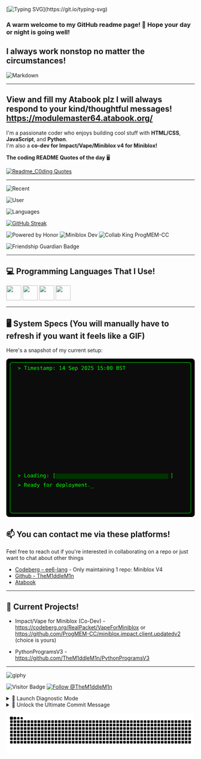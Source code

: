 [![Typing SVG](https://readme-typing-svg.demolab.com?font=Fira+Code&size=18&duration=1750&pause=1000&color=6EB891&background=FF141400&width=435&lines=Hey+there!+TheM1ddleM1n+here!;Welcome+to+my+github+readme!;I+love+coding;HMTL%2C+Python+and+JS+wizard.;always+wishing+everyone+a+great+day+%3AD;Learn+Python+its+easy+to+understand!)](https://git.io/typing-svg)

### A warm welcome to my GitHub readme page! 👋 Hope your day or night is going well!

## I always work nonstop no matter the circumstances!

![Markdown](https://img.shields.io/badge/Markdown-000000?logo=markdown&logoColor=white)

-------------------------------------------------------------------------------------------------------------
View and fill my Atabook plz I will always respond to your kind/thoughtful messages!                       
https://modulemaster64.atabook.org/                                                                        
-------------------------------------------------------------------------------------------------------------
I'm a passionate coder who enjoys building cool stuff with **HTML/CSS**, **JavaScript**, and **Python**.  
I'm also a **co-dev for Impact/Vape/Miniblox v4 for Miniblox!**

**The coding README Quotes of the day** 🖥️

[![Readme_C0ding Quotes](https://quotes-github-readme.vercel.app/api?type=horizontal&theme=dark)](https://github.com/piyushsuthar/github-readme-quotes)

---

![Recent](https://gitmystat.vercel.app/recent?username=TheM1ddleM1n)

![User](https://gitmystat.vercel.app/user?username=TheM1ddleM1n)

![Languages](https://gitmystat.vercel.app/top?theme=tokyo&username=TheM1ddleM1n&layout=bar)

[![GitHub Streak](https://github-readme-streak-stats-eight.vercel.app?user=TheM1ddleM1n&theme=tokyonight&hide_border=true&border_radius=10)](https://git.io/streak-stats)

![Powered by Honor](https://img.shields.io/badge/Powered%20by-Honor!-blue?style=for-the-badge&logo=javascript&logoColor=white)
![Miniblox Dev](https://img.shields.io/badge/MinibloxScripter-Developer!-orange?style=for-the-badge&logo=code&logoColor=white)
![Collab King ProgMEM-CC](https://img.shields.io/badge/Collab%20King-ProgMEM--CC-red?style=for-the-badge&logo=javascript)

![Friendship Guardian Badge](https://img.shields.io/badge/Friendship-Guardian-ff69b4?style=for-the-badge)

---

## 💻 Programming Languages That I Use!

<img src="https://cdn.jsdelivr.net/gh/devicons/devicon/icons/html5/html5-original.svg" width="40" height="40"/> 
<img src="https://cdn.jsdelivr.net/gh/devicons/devicon/icons/css3/css3-original.svg" width="40" height="40"/>
<img src="https://cdn.jsdelivr.net/gh/devicons/devicon/icons/javascript/javascript-original.svg" width="40" height="40"/>
<img src="https://cdn.jsdelivr.net/gh/devicons/devicon/icons/python/python-original.svg" width="40" height="40"/>

---

## 🖥️ System Specs (You will manually have to refresh if you want it feels like a GIF)

Here's a snapshot of my current setup:

![My_Specification](./assets/terminal.svg)



## 📫 You can contact me via these platforms!

Feel free to reach out if you're interested in collaborating on a repo or just want to chat about other things

- [Codeberg – ee6-lang](https://codeberg.org/ee6-lang) - Only maintaining 1 repo: Miniblox V4
- [Github - TheM1ddleM1n](https://github.com/TheM1ddleM1n)
- [Atabook](https://them1ddlem1n.atabook.org/)

---

## 🧪 Current Projects!

- Impact/Vape for Miniblox (Co-Dev) - https://codeberg.org/RealPacket/VapeForMiniblox or https://github.com/ProgMEM-CC/miniblox.impact.client.updatedv2 (choice is yours)

- PythonProgramsV3 - https://github.com/TheM1ddleM1n/PythonProgramsV3

---

![giphy](https://github.com/user-attachments/assets/2e6b2051-0452-46cb-847c-9dd38a437f65)

![Visitor Badge](https://visitor-badge.laobi.icu/badge?page_id=ModuleMaster64)
[![Follow @TheM1ddleM1n](https://img.shields.io/github/followers/ModuleMaster64?label=Follow&style=social)](https://github.com/TheM1ddleM1n)

<details>
<summary>🧨 Launch Diagnostic Mode</summary>

$ initializing miniblox-ops --mode debug...
✓ Boot sequence triggered  
✓ ModuleMaster64 identity verified  
✓ Guardian of the Galaxy: Active  
✓ Snack protocols: 🍫 detected 3s  
—

Running diagnostic...

[WARN] Recursive recursion detected  
[INFO] Miniblox script velocity: 10000 rpm a sec
[ERROR] Meme threshold exceeded. System giggling uncontrollably.  
[SYS] Unused codebase fragments found in dimension 4D.

Injecting humor here...  
Overclocking README enthusiasm...  
Deploying lots of surprises...

  .--.      .--.      .--.      .--.    
 ( o_O)    ( -_-)    ( ʘ‿ʘ )   (='.'=)   
 /|  |      /|  |      /|  |     /|  |\   

>>> All systems nominal. Vibes: immaculate! :copilot:

</details>

<details>
<summary>🧠 Unlock the Ultimate Commit Message</summary>

Solve this riddle to receive access to `golden_branch_of_truth`:

> I’m used in haste but break in shame,  
> A developer regrets me, yet I still remain.  
> What am I?

(Hint: It's the reason behind every frantic rollback)

Answer: `git push --force` 😈  
Well done! you may now join the README Illuminati.

</details>

<!-- ## 🐍 TheM1ddleM1n's Contribution Snakey -->

<p align="center">
  <img src="https://raw.githubusercontent.com/TheM1ddleM1n/TheM1ddleM1n/output/github-contribution-grid-snake-dark.svg" alt="Snake animation" />
</p>
